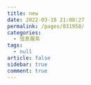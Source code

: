 ```yaml
---
title: new
date: 2022-03-18 21:08:27
permalink: /pages/831958/
categories: 
  - 信息服务
tags: 
  - null
article: false
sidebar: true
comment: true
---
```

